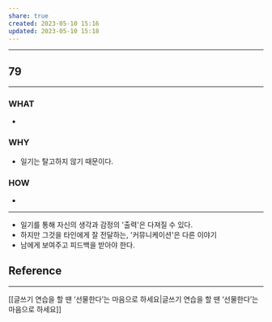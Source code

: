 ```yaml
---
share: true
created: 2023-05-10 15:16
updated: 2023-05-10 15:18
---
```


---
## 79
---
### WHAT
- 
### WHY
- 일기는 탈고하지 않기 때문이다.
### HOW
- 
---
- 일기를 통해 자신의 생각과 감정의 '출력'은 다져질 수 있다.
- 하지만 그것을 타인에게 잘 전달하는, '커뮤니케이션'은 다른 이야기
- 남에게 보여주고 피드백을 받아야 한다. 


## Reference
---
[[글쓰기 연습을 할 땐 ‘선물한다’는 마음으로 하세요|글쓰기 연습을 할 땐 ‘선물한다’는 마음으로 하세요]]